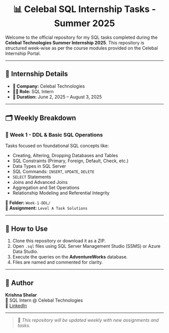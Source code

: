 <h1 align="center">📊 Celebal SQL Internship Tasks - Summer 2025 </h1>

Welcome to the official repository for my SQL tasks completed during the **Celebal Technologies Summer Internship 2025**. This repository is structured week-wise as per the course modules provided on the Celebal Internship Portal.

---

## 📅 Internship Details

- **🏢 Company:** Celebal Technologies  
- **👨‍💻 Role:** SQL Intern  
- **📆 Duration:** June 2, 2025 – August 3, 2025  

---

## 🗂 Weekly Breakdown

### 🔹 Week 1 - DDL & Basic SQL Operations
Tasks focused on foundational SQL concepts like:

- Creating, Altering, Dropping Databases and Tables  
- SQL Constraints (Primary, Foreign, Default, Check, etc.)  
- Data Types in SQL Server  
- SQL Commands: `INSERT`, `UPDATE`, `DELETE`  
- `SELECT` Statements  
- Joins and Advanced Joins  
- Aggregation and Set Operations  
- Relationship Modeling and Referential Integrity  

📁 **Folder:** `Week-1-DDL/`  
📄 **Assignment:** `Level A Task Solutions`

---

## 🚀 How to Use

1. Clone this repository or download it as a ZIP.  
2. Open `.sql` files using SQL Server Management Studio (SSMS) or Azure Data Studio.  
3. Execute the queries on the **AdventureWorks** database.  
4. Files are named and commented for clarity.

---

## 👤 Author

**Krishna Shelar**  
💼 SQL Intern @ Celebal Technologies  
🔗 [LinkedIn](https://www.linkedin.com/in/krishna-shelar-75294a255/)  

---

> 📌 _This repository will be updated weekly with new assignments and tasks._
